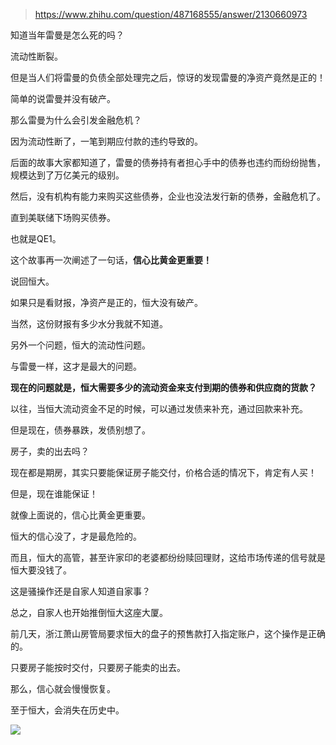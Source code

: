 > https://www.zhihu.com/question/487168555/answer/2130660973





知道当年雷曼是怎么死的吗？

流动性断裂。

但是当人们将雷曼的负债全部处理完之后，惊讶的发现雷曼的净资产竟然是正的！

简单的说雷曼并没有破产。

那么雷曼为什么会引发金融危机？

因为流动性断了，一笔到期应付款的违约导致的。

后面的故事大家都知道了，雷曼的债券持有者担心手中的债券也违约而纷纷抛售，规模达到了万亿美元的级别。

然后，没有机构有能力来购买这些债券，企业也没法发行新的债券，金融危机了。

直到美联储下场购买债券。

也就是QE1。

这个故事再一次阐述了一句话，**信心比黄金更重要！**

  


说回恒大。

如果只是看财报，净资产是正的，恒大没有破产。

当然，这份财报有多少水分我就不知道。

另外一个问题，恒大的流动性问题。

与雷曼一样，这才是最大的问题。

**现在的问题就是，恒大需要多少的流动资金来支付到期的债券和供应商的货款？**

以往，当恒大流动资金不足的时候，可以通过发债来补充，通过回款来补充。

但是现在，债券暴跌，发债别想了。

房子，卖的出去吗？

现在都是期房，其实只要能保证房子能交付，价格合适的情况下，肯定有人买！

但是，现在谁能保证！

就像上面说的，信心比黄金更重要。

恒大的信心没了，才是最危险的。

而且，恒大的高管，甚至许家印的老婆都纷纷赎回理财，这给市场传递的信号就是恒大要没钱了。

这是骚操作还是自家人知道自家事？

总之，自家人也开始推倒恒大这座大厦。

  


前几天，浙江萧山房管局要求恒大的盘子的预售款打入指定账户，这个操作是正确的。

只要房子能按时交付，只要房子能卖的出去。

那么，信心就会慢慢恢复。

至于恒大，会消失在历史中。

![](https://picx.zhimg.com/50/v2-996fc45c24f5a7b5746e4e8f36a9fc5d_720w.jpg?source=2c26e567)




